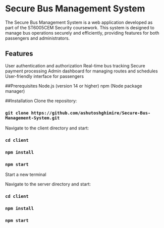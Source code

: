 # Secure Bus Management System

The Secure Bus Management System is a web application developed as part of the ST6005CEM Security coursework. This system is designed to manage bus operations securely and efficiently, providing features for both passengers and administrators.

## Features
User authentication and authorization
Real-time bus tracking
Secure payment processing
Admin dashboard for managing routes and schedules
User-friendly interface for passengers

##Prerequisites
Node.js (version 14 or higher)
npm (Node package manager)

##Installation
Clone the repository:
### `git clone https://github.com/ashutoshghimire/Secure-Bus-Management-System.git`

Navigate to the client directory and start:
### `cd client`
### `npm install`
### `npm start`

Start a new terminal

Navigate to the server directory and start:
### `cd client`
### `npm install`
### `npm start`
